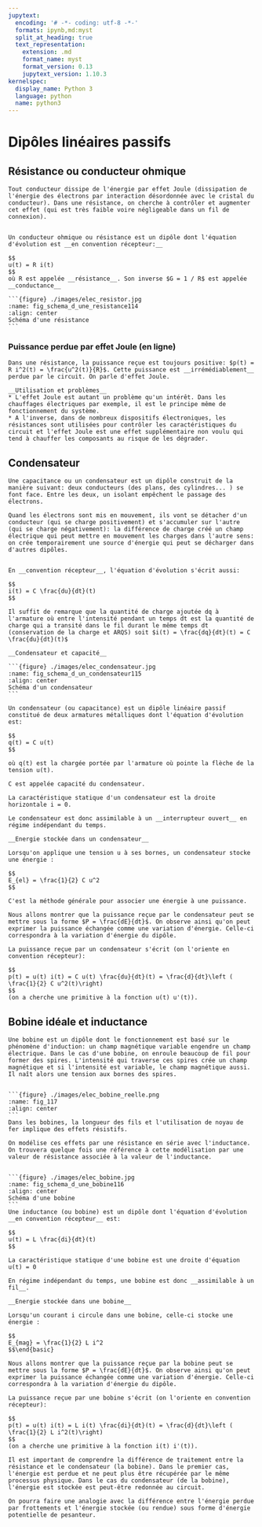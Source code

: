 ```yaml
---
jupytext:
  encoding: '# -*- coding: utf-8 -*-'
  formats: ipynb,md:myst
  split_at_heading: true
  text_representation:
    extension: .md
    format_name: myst
    format_version: 0.13
    jupytext_version: 1.10.3
kernelspec:
  display_name: Python 3
  language: python
  name: python3
---
```


# Dipôles linéaires passifs

## Résistance ou conducteur ohmique

````{topic} Description physique  
Tout conducteur dissipe de l'énergie par effet Joule (dissipation de l'énergie des électrons par interaction désordonnée avec le cristal du conducteur). Dans une résistance, on cherche à contrôler et augmenter cet effet (qui est très faible voire négligeable dans un fil de connexion).
````

````{important} __Résistance ou conducteur ohmique__

Un conducteur ohmique ou résistance est un dipôle dont l'équation d'évolution est __en convention récepteur:__

$$
u(t) = R i(t)
$$
où R est appelée __résistance__. Son inverse $G = 1 / R$ est appelée __conductance__

```{figure} ./images/elec_resistor.jpg
:name: fig_schema_d_une_resistance114
:align: center
Schéma d'une résistance
```
````

### Puissance perdue par effet Joule (en ligne)

````{topic} Effet Joule
Dans une résistance, la puissance reçue est toujours positive: $p(t) = R i^2(t) = \frac{u^2(t)}{R}$. Cette puissance est __irrémédiablement__ perdue par le circuit. On parle d'effet Joule.

__Utilisation et problèmes__  
* L'effet Joule est autant un problème qu'un intérêt. Dans les chauffages électriques par exemple, il est le principe même de fonctionnement du système.
* A l'inverse, dans de nombreux dispositifs électroniques, les résistances sont utilisées pour contrôler les caractéristiques du circuit et l'effet Joule est une effet supplémentaire non voulu qui tend à chauffer les composants au risque de les dégrader.
````

## Condensateur

````{topic} Description physique  
Une capacitance ou un condensateur est un dipôle construit de la manière suivant: deux conducteurs (des plans, des cylindres... ) se font face. Entre les deux, un isolant empêchent le passage des électrons.

Quand les électrons sont mis en mouvement, ils vont se détacher d'un conducteur (qui se charge positivement) et s'accumuler sur l'autre (qui se charge négativement): la différence de charge créé un champ électrique qui peut mettre en mouvement les charges dans l'autre sens: on crée temporairement une source d'énergie qui peut se décharger dans d'autres dipôles.
````

````{sidebar} __Relation intensité-tension__

En __convention récepteur__, l'équation d'évolution s'écrit aussi:

$$
i(t) = C \frac{du}{dt}(t)
$$

Il suffit de remarque que la quantité de charge ajoutée dq à l'armature où entre l'intensité pendant un temps dt est la quantité de charge qui a transité dans le fil durant le même temps dt (conservation de la charge et ARQS) soit $i(t) = \frac{dq}{dt}(t) = C  \frac{du}{dt}(t)$
````
````{important} 
__Condensateur et capacité__

```{figure} ./images/elec_condensateur.jpg
:name: fig_schema_d_un_condensateur115
:align: center
Schéma d'un condensateur
```

Un condensateur (ou capacitance) est un dipôle linéaire passif constitué de deux armatures métalliques dont l'équation d'évolution est:

$$
q(t) = C u(t)
$$

où q(t) est la chargée portée par l'armature où pointe la flèche de la tension u(t).

C est appelée capacité du condensateur.
````

````{topic} Caractéristique statique
La caractéristique statique d'un condensateur est la droite horizontale i = 0.

Le condensateur est donc assimilable à un __interrupteur ouvert__ en régime indépendant du temps.
````

````{important} 
__Energie stockée dans un condensateur__

Lorsqu'on applique une tension u à ses bornes, un condensateur stocke une énergie :

$$
E_{el} = \frac{1}{2} C u^2
$$
````

````{margin}
C'est la méthode générale pour associer une énergie à une puissance.
````
````{topic} Justification  
Nous allons montrer que la puissance reçue par le condensateur peut se mettre sous la forme $P = \frac{dE}{dt}$. On observe ainsi qu'on peut exprimer la puissance échangée comme une variation d'énergie. Celle-ci correspondra à la variation d'énergie du dipôle.

La puissance reçue par un condensateur s'écrit (on l'oriente en convention récepteur):

$$
p(t) = u(t) i(t) = C u(t) \frac{du}{dt}(t) = \frac{d}{dt}\left ( \frac{1}{2} C u^2(t)\right)
$$
(on a cherche une primitive à la fonction u(t) u'(t)).
````
## Bobine idéale et inductance

````{topic} Description physique
Une bobine est un dipôle dont le fonctionnement est basé sur le phénomène d'induction: un champ magnétique variable engendre un champ électrique. Dans le cas d'une bobine, on enroule beaucoup de fil pour former des spires. L'intensité qui traverse ces spires crée un champ magnétique et si l'intensité est variable, le champ magnétique aussi. Il naît alors une tension aux bornes des spires.
````

````{sidebar} Complément : Bobine réelle

```{figure} ./images/elec_bobine_reelle.png
:name: fig_117
:align: center
```
Dans les bobines, la longueur des fils et l'utilisation de noyau de fer implique des effets résistifs.

On modélise ces effets par une résistance en série avec l'inductance. On trouvera quelque fois une référence à cette modélisation par une valeur de résistance associée à la valeur de l'inductance.
````
````{important} __Bobine ou inductance__

```{figure} ./images/elec_bobine.jpg
:name: fig_schema_d_une_bobine116
:align: center
Schéma d'une bobine
```
Une inductance (ou bobine) est un dipôle dont l'équation d'évolution __en convention récepteur__ est:

$$
u(t) = L \frac{di}{dt}(t)
$$
````
```{topic} Caractéristique statique
La caractéristique statique d'une bobine est une droite d'équation u(t) = 0

En régime indépendant du temps, une bobine est donc __assimilable à un fil__.
```

````{important} 
__Energie stockée dans une bobine__

Lorsqu'un courant i circule dans une bobine, celle-ci stocke une énergie :

$$
E_{mag} = \frac{1}{2} L i^2
$$\end{basic}
````

````{topic} Justification  
Nous allons montrer que la puissance reçue par la bobine peut se mettre sous la forme $P = \frac{dE}{dt}$. On observe ainsi qu'on peut exprimer la puissance échangée comme une variation d'énergie. Celle-ci correspondra à la variation d'énergie du dipôle.

La puissance reçue par une bobine s'écrit (on l'oriente en convention récepteur):

$$
p(t) = u(t) i(t) = L i(t) \frac{di}{dt}(t) = \frac{d}{dt}\left ( \frac{1}{2} L i^2(t)\right)
$$
(on a cherche une primitive à la fonction i(t) i'(t)).
````

````{topic} Différence entre effet Joule et énergie stockée  
Il est important de comprendre la différence de traitement entre la résistance et le condensateur (la bobine). Dans le premier cas, l'énergie est perdue et ne peut plus être récupérée par le même processus physique. Dans le cas du condensateur (de la bobine), l'énergie est stockée est peut-être redonnée au circuit.

On pourra faire une analogie avec la différence entre l'énergie perdue par frottements et l'énergie stockée (ou rendue) sous forme d'énergie potentielle de pesanteur.
````

